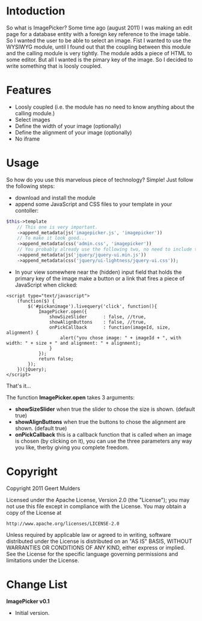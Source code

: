 Intoduction
================================
So what is ImagePicker? Some time ago (august 2011) I was making an edit
page for a database entity with a foreign key reference to the image 
table. So I wanted the user to be able to select an image. Fist I wanted
to use the WYSIWYG module, until I found out that the coupling between
this module and the calling module is very tightly. The module adds a
piece of HTML to some editor. But all I wanted is the pimary key of the
image. So I decided to write something that is loosly coupled.

Features
================================
* Loosly coupled (i.e. the module has no need to know anything about the
  calling module.)
* Select images
* Define the width of your image (optionally)
* Define the alignment of your image (optionally)
* No iframe

Usage
================================
So how do you use this marvelous piece of technology? Simple! Just follow
the following steps:

* download and install the module
* append some JavaScript and CSS files to your template in your 
  contoller:

```PHP
$this->template
	// This one is very important.
	->append_metadata(js('imagepicker.js', 'imagepicker'))
	// To make it look good...
	->append_metadata(css('admin.css', 'imagepicker'))
	// You probably already use the following two, no need to include them twice...
	->append_metadata(js('jquery/jquery-ui.min.js'))
	->append_metadata(css('jquery/ui-lightness/jquery-ui.css'));
```
* In your view somewhere near the (hidden) input field that holds the
  primary key of the image make a button or a link that fires a piece
  of JavaScript when clicked:

```javascipt
<script type="text/javascript">
	(function($) {  
		$('#pickanimage').livequery('click', function(){
			ImagePicker.open({
				showSizeSlider      : false, //true,
				showAlignButtons    : false, //true,
				onPickCallback      : function(imageId, size, alignment) {
					alert("you chose image: " + imageId + ", with width: " + size + " and alignment: " + alignment);
				}
			});
			return false;
		});
	})(jQuery);
</script>
```

That's it...

The function **ImagePicker.open** takes 3 arguments:

* **showSizeSlider** when true the slider to chose the size is shown. 
  (default true)
* **showAlignButtons** when true the buttons to chose the alignment 
  are shown. (default true)
* **onPickCallback** this is a callback function that is called when an
  image is chosen (by clicking on it), you can use the three parameters
  any way you like, therby giving you complete freedom.

Copyright
================================

Copyright 2011 Geert Mulders

Licensed under the Apache License, Version 2.0 (the "License");
you may not use this file except in compliance with the License.
You may obtain a copy of the License at

	http://www.apache.org/licenses/LICENSE-2.0

Unless required by applicable law or agreed to in writing, software
distributed under the License is distributed on an "AS IS" BASIS,
WITHOUT WARRANTIES OR CONDITIONS OF ANY KIND, either express or implied.
See the License for the specific language governing permissions and
limitations under the License.

Change List
================================

**ImagePicker v0.1**

* Initial version.

